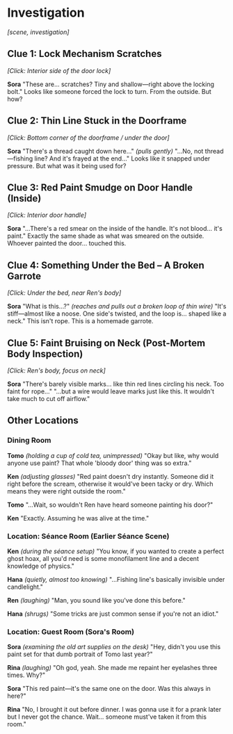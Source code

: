 # Investigation

*[scene, investigation]*

## Clue 1: Lock Mechanism Scratches

*[Click: Interior side of the door lock]*

**Sora**
 "These are… scratches? Tiny and shallow—right above the locking bolt."
 Looks like someone forced the lock to turn. From the outside. But how?

## Clue 2: Thin Line Stuck in the Doorframe

*[Click: Bottom corner of the doorframe / under the door]*

**Sora**
 "There's a thread caught down here…" *(pulls gently)*
 "…No, not thread—fishing line? And it's frayed at the end…"
 Looks like it snapped under pressure. But what was it being used for?

## Clue 3: Red Paint Smudge on Door Handle (Inside)

*[Click: Interior door handle]*

**Sora**
 "…There's a red smear on the inside of the handle. It's not blood… it's paint."
 Exactly the same shade as what was smeared on the outside. Whoever painted the door… touched this.

## Clue 4: Something Under the Bed – A Broken Garrote

*[Click: Under the bed, near Ren's body]*

**Sora**
 "What is this…?" *(reaches and pulls out a broken loop of thin wire)*
 "It's stiff—almost like a noose. One side's twisted, and the loop is… shaped like a neck."
 This isn't rope. This is a homemade garrote.

## Clue 5: Faint Bruising on Neck (Post-Mortem Body Inspection)

*[Click: Ren's body, focus on neck]*

**Sora**
 "There's barely visible marks… like thin red lines circling his neck. Too faint for rope…"
 "…but a wire would leave marks just like this. It wouldn't take much to cut off airflow."

## Other Locations

### Dining Room 

**Tomo**
 *(holding a cup of cold tea, unimpressed)*
 "Okay but like, why would anyone use paint? That whole 'bloody door' thing was so extra."

**Ken**
 *(adjusting glasses)*
 "Red paint doesn't dry instantly. Someone did it right before the scream, otherwise it would've been tacky or dry. Which means they were right outside the room."

**Tomo**
 "…Wait, so wouldn't Ren have heard someone painting his door?"

**Ken**
 "Exactly. Assuming he was alive at the time."

### Location: Séance Room (Earlier Séance Scene)

**Ken**
 *(during the séance setup)*
 "You know, if you wanted to create a perfect ghost hoax, all you'd need is some monofilament line and a decent knowledge of physics."

**Hana**
 *(quietly, almost too knowing)*
 "…Fishing line's basically invisible under candlelight."

**Ren**
 *(laughing)*
 "Man, you sound like you've done this before."

**Hana**
 *(shrugs)*
 "Some tricks are just common sense if you're not an idiot."

### Location: Guest Room (Sora's Room)

**Sora**
 *(examining the old art supplies on the desk)*
 "Hey, didn't you use this paint set for that dumb portrait of Tomo last year?"

**Rina**
 *(laughing)*
 "Oh god, yeah. She made me repaint her eyelashes three times. Why?"

**Sora**
 "This red paint—it's the same one on the door. Was this always in here?"

**Rina**
 "No, I brought it out before dinner. I was gonna use it for a prank later but I never got the chance. Wait… someone must've taken it from this room."
